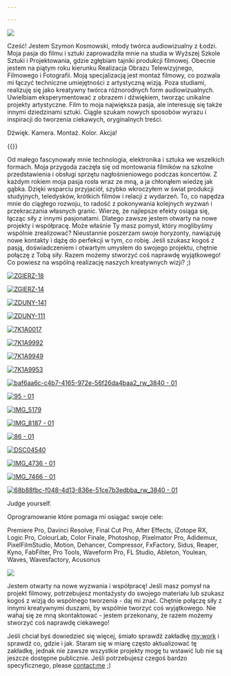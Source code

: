 ```yaml
---

---
```



![](/assets/images/IMG_4737-01-edited.jpg)

Cześć! Jestem Szymon Kosmowski, młody twórca audiowizualny z Łodzi. Moja pasja do filmu i sztuki zaprowadziła mnie na studia w Wyższej Szkole Sztuki i Projektowania, gdzie zgłębiam tajniki produkcji filmowej. Obecnie jestem na piątym roku kierunku Realizacja Obrazu Telewizyjnego, Filmowego i Fotografii. Moją specjalizacją jest montaż filmowy, co pozwala mi łączyć techniczne umiejętności z artystyczną wizją. Poza studiami, realizuję się jako kreatywny twórca różnorodnych form audiowizualnych. Uwielbiam eksperymentować z obrazem i dźwiękiem, tworząc unikalne projekty artystyczne. Film to moja największa pasja, ale interesuję się także innymi dziedzinami sztuki. Ciągle szukam nowych sposobów wyrazu i inspiracji do tworzenia ciekawych, oryginalnych treści.

Dźwięk. Kamera. Montaż. Kolor. Akcja!

{{<youtube Q1V5bQo_ZFU>}}

Od małego fascynowały mnie technologia, elektronika i sztuka we wszelkich formach. Moja przygoda zaczęła się od montowania filmików na szkolne przedstawienia i obsługi sprzętu nagłośnieniowego podczas koncertów. Z każdym rokiem moja pasja rosła wraz ze mną, a ja chłonąłem wiedzę jak gąbka. Dzięki wsparciu przyjaciół, szybko wkroczyłem w świat produkcji studyjnych, teledysków, krótkich filmów i relacji z wydarzeń. To, co napędza mnie do ciągłego rozwoju, to radość z pokonywania kolejnych wyzwań i przekraczania własnych granic. Wierzę, że najlepsze efekty osiąga się, łącząc siły z innymi pasjonatami. Dlatego zawsze jestem otwarty na nowe projekty i współpracę. Może właśnie Ty masz pomysł, który moglibyśmy wspólnie zrealizować? Nieustannie poszerzam swoje horyzonty, nawiązuję nowe kontakty i dążę do perfekcji w tym, co robię. Jeśli szukasz kogoś z pasją, doświadczeniem i otwartym umysłem do swojego projektu, chętnie połączę z Tobą siły. Razem możemy stworzyć coś naprawdę wyjątkowego! Co powiesz na wspólną realizację naszych kreatywnych wizji? ;)

[![](images/ZGIERZ-18-1024x683.jpg "ZGIERZ-18")](http://shvrp.eu/wp-content/uploads/2024/07/ZGIERZ-18-scaled.jpg)

[![](images/ZGIERZ-14-1024x683.jpg "ZGIERZ-14")](http://shvrp.eu/wp-content/uploads/2024/07/ZGIERZ-14-scaled.jpg)

[![](images/ZDUNY-141-1024x683.jpg "ZDUNY-141")](http://shvrp.eu/wp-content/uploads/2024/07/ZDUNY-141-scaled.jpg)

[![](images/ZDUNY-111-1024x683.jpg "ZDUNY-111")](http://shvrp.eu/wp-content/uploads/2024/07/ZDUNY-111-scaled.jpg)

[![](images/7K1A0017-1024x657.jpg "7K1A0017")](http://shvrp.eu/wp-content/uploads/2024/04/7K1A0017.jpg)

[![](images/7K1A9992-1024x647.jpg "7K1A9992")](http://shvrp.eu/wp-content/uploads/2024/04/7K1A9992.jpg)

[![](images/7K1A9949-1024x683.jpg "7K1A9949")](http://shvrp.eu/wp-content/uploads/2024/04/7K1A9949.jpg)

[![](images/7K1A9953-1024x707.jpg "7K1A9953")](http://shvrp.eu/wp-content/uploads/2024/04/7K1A9953.jpg)

[![](images/baf6aa6c-c4b7-4165-972e-56f26da4baa2_rw_3840-01-1024x683.jpg "baf6aa6c-c4b7-4165-972e-56f26da4baa2_rw_3840 - 01")](http://shvrp.eu/wp-content/uploads/2024/04/baf6aa6c-c4b7-4165-972e-56f26da4baa2_rw_3840-01.jpg)

[![](images/95-01-1024x682.jpg "95 - 01")](http://shvrp.eu/wp-content/uploads/2024/04/95-01.jpg)

[![](images/IMG_5179-1024x768.jpg "IMG_5179")](http://shvrp.eu/wp-content/uploads/2024/04/IMG_5179.jpg)

[![](images/IMG_8187-01-1024x768.jpg "IMG_8187 - 01")](http://shvrp.eu/wp-content/uploads/2024/04/IMG_8187-01.jpg)

[![](images/86-01-1024x682.jpg "86 - 01")](http://shvrp.eu/wp-content/uploads/2024/04/86-01.jpg)

[![](images/DSC04540-683x1024.jpg "DSC04540")](http://shvrp.eu/wp-content/uploads/2024/04/DSC04540.jpg)

[![](images/IMG_4736-01-683x1024.jpg "IMG_4736 - 01")](http://shvrp.eu/wp-content/uploads/2024/04/IMG_4736-01.jpg)

[![](images/IMG_7466-01-762x1024.jpg "IMG_7466 - 01")](http://shvrp.eu/wp-content/uploads/2024/04/IMG_7466-01.jpg)

[![](images/68b88fbc-f048-4d13-836e-51ce7b3edbba_rw_3840-01-683x1024.jpg "68b88fbc-f048-4d13-836e-51ce7b3edbba_rw_3840 - 01")](http://shvrp.eu/wp-content/uploads/2024/04/68b88fbc-f048-4d13-836e-51ce7b3edbba_rw_3840-01.jpg)

Judge yourself.

Oprogramowanie które pomaga mi osiągać swoje cele:

Premiere Pro, Davinci Resolve, Final Cut Pro, After Effects, iZotope RX, Logic Pro, ColourLab, Color Finale, Photoshop, Pixelmator Pro, Adidemux, PixelFilmStudio, Motion, Dehancer, Compressor, FxFactory, Sidus, Reaper, Kyno, FabFilter, Pro Tools, Waveform Pro, FL Studio, Ableton, Youlean, Waves, Wavesfactory, Acusonus

![](images/IMG_8185-01.jpg)


Jestem otwarty na nowe wyzwania i współpracę! Jeśli masz pomysł na projekt filmowy, potrzebujesz montażysty do swojego materiału lub szukasz kogoś z wizją do wspólnego tworzenia - daj mi znać. Chętnie połączę siły z innymi kreatywnymi duszami, by wspólnie tworzyć coś wyjątkowego. Nie wahaj się ze mną skontaktować - jestem przekonany, że razem możemy stworzyć coś naprawdę ciekawego!

Jeśli chciał byś dowiedzieć się więcej, śmiało sprawdź zakładkę [my:work](/?page_id=106) i sprawdź co, gdzie i jak. Staram się w miarę często aktualizować tę zakładkę, jednak nie zawsze wszystkie projekty mogę tu wstawić lub nie są jeszcze dostępne publicznie. Jeśli potrzebujesz czegoś bardzo specyficznego, please [contact:me](/?page_id=2) ;)
